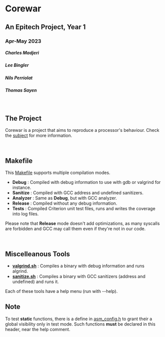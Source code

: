 # Corewar
## An Epitech Project, Year 1
### Apr-May 2023
##### Charles Madjeri
##### Lee Bingler
##### Nils Perriolat
##### Thomas Sayen

<br>

## The Project

Corewar is a project that aims to reproduce a processor's behaviour.
Check the [subject](Subject%20Corewar.pdf) for more information.

<br>

## Makefile

This [Makefile](Makefile) supports multiple compilation modes.
- **Debug** : Compiled with debug information to use with gdb or valgrind for instance.
- **Sanitize** : Compiled with GCC address and undefined sanitizers.
- **Analyzer** : Same as **Debug**, but with GCC analyzer.
- **Release** : Compiled without any debug information.
- **Tests** : Compiled Criterion unit test files, runs and writes the coverage into log files.

Please note that **Release** mode doesn't add optimizations, as many syscalls are forbidden and GCC may call them even if they're not in our code.

<br>

## Miscelleanous Tools

- **[valgrind.sh](valgrind.sh)** : Compiles a binary with debug information and runs algrind.
- **[sanitize.sh](sanitize.sh)** : Compiles a binary with GCC sanitizers (address and undefined) and runs it.

Each of these tools have a help menu (run with --help).

## Note

To test **static** functions, there is a define in [asm_config.h](include/asm_config.h) to grant their a global visibility only in test mode.
Such functions **must** be declared in this header, near the help comment.
